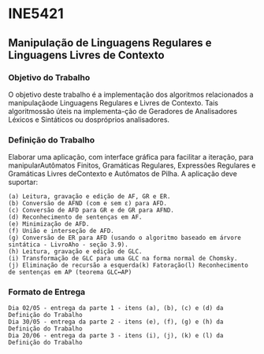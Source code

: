 # INE5421


## Manipulação de Linguagens Regulares e Linguagens Livres de Contexto


### Objetivo do Trabalho

O objetivo deste trabalho é a implementação dos algoritmos relacionados a manipulaçãode Linguagens Regulares e Livres de Contexto. Tais algoritmossão úteis na implementa-ção de Geradores de Analisadores Léxicos e Sintáticos ou dospróprios analisadores.

### Definição do Trabalho

Elaborar uma aplicação, com interface gráfica para facilitar a iteração, para manipularAutômatos Finitos, Gramáticas Regulares, Expressões Regulares e Gramáticas Livres deContexto e Autômatos de Pilha. A aplicação deve suportar:

    (a) Leitura, gravação e edição de AF, GR e ER.
    (b) Conversão de AFND (com e sem ε) para AFD.
    (c) Conversão de AFD para GR e de GR para AFND.
    (d) Reconhecimento de sentenças em AF.
    (e) Minimização de AFD.
    (f) União e interseção de AFD.
    (g) Conversão de ER para AFD (usando o algoritmo baseado em árvore sintática - LivroAho - seção 3.9).
    (h) Leitura, gravação e edição de GLC.
    (i) Transformação de GLC para uma GLC na forma normal de Chomsky.
    (j) Eliminação de recursão a esquerda(k) Fatoração(l) Reconhecimento de sentenças em AP (teorema GLC↔AP)
   
### Formato de Entrega

    Dia 02/05 - entrega da parte 1 - itens (a), (b), (c) e (d) da Definição do Trabalho
    Dia 30/05 - entrega da parte 2 - itens (e), (f), (g) e (h) da Definição do Trabalho
    Dia 20/06 - entrega da parte 3 - itens (i), (j), (k) e (l) da Definição do Trabalho
